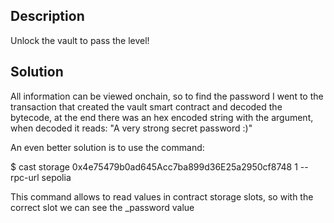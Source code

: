 ## Description

Unlock the vault to pass the level!

## Solution

All information can be viewed onchain, so to find the password I went to the transaction that created the vault smart contract and decoded the bytecode, at the end there was an hex encoded string with the argument, when decoded it reads: "A very strong secret password :)"


An even better solution is to use the command:

$ cast storage 0x4e75479b0ad645Acc7ba899d36E25a2950cf8748 1 --rpc-url sepolia

This command allows to read values in contract storage slots, so with the correct slot we can see the _password value
